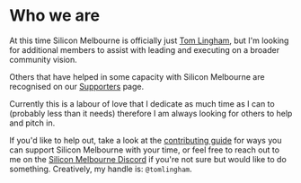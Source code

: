 # Who we are

At this time Silicon Melbourne is officially just [Tom Lingham](https://tomlingham.com/), but I'm looking for additional members to assist with leading and executing on a broader community vision.

Others that have helped in some capacity with Silicon Melbourne are recognised on our [Supporters](./04_supporters.md) page.

Currently this is a labour of love that I dedicate as much time as I can to (probably less than it needs) therefore I am always looking for others to help and pitch in.

If you'd like to help out, take a look at the [contributing guide](./contributing/01-getting-started.md) for ways you can support Silicon Melbourne with your time, or feel free to reach out to me on the [Silicon Melbourne Discord](https://silicon.melbourne/) if you're not sure but would like to do something. Creatively, my handle is: `@tomlingham`.
